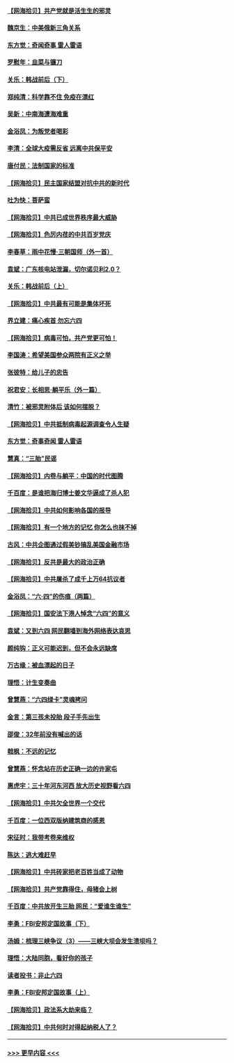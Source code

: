 #### [【网海拾贝】共产党就是活生生的邪灵](../pages/nsc993/n13036627.md?t=06231452) 
#### [魏京生：中美俄新三角关系](../pages/nsc993/n13035986.md?t=06231452) 
#### [东方觉：奇闻奇事 雷人雷语](../pages/nsc993/n13035878.md?t=06231452) 
#### [罗慰年：韭菜与镰刀](../pages/nsc993/n13034374.md?t=06231452) 
#### [关乐：韩战前后（下）](../pages/nsc993/n13034113.md?t=06231452) 
#### [郑纯清：科学靠不住 免疫在漂红](../pages/nsc993/n13034093.md?t=06231452) 
#### [吴新：中南海遭海难重](../pages/nsc993/n13034084.md?t=06231452) 
#### [金浴凤：为叛党者喝彩](../pages/nsc993/n13034058.md?t=06231452) 
#### [李清：全球大疫需反省 远离中共保平安](../pages/nsc993/n13033784.md?t=06231452) 
#### [唐付民：法制国家的标准](../pages/nsc993/n13032944.md?t=06231452) 
#### [【网海拾贝】民主国家结盟对抗中共的新时代](../pages/nsc993/n13031717.md?t=06231452) 
#### [吐为快：菩萨蛮](../pages/nsc993/n13030033.md?t=06231452) 
#### [【网海拾贝】中共已成世界秩序最大威胁](../pages/nsc993/n13028138.md?t=06231452) 
#### [【网海拾贝】色厉内荏的中共百岁党庆](../pages/nsc993/n13025582.md?t=06231452) 
#### [李春草：雨中花慢‧三朝国师（外一首）](../pages/nsc993/n13025567.md?t=06231452) 
#### [袁斌：广东核电站泄漏，切尔诺贝利2.0？](../pages/nsc993/n13025475.md?t=06231452) 
#### [关乐：韩战前后（上）](../pages/nsc993/n13025387.md?t=06231452) 
#### [【网海拾贝】中共最有可能是集体坏死](../pages/nsc993/n13023101.md?t=06231452) 
#### [界立建：痛心疾首 勿忘六四](../pages/nsc993/n13022339.md?t=06231452) 
#### [【网海拾贝】病毒可怕，共产党更可怕！](../pages/nsc993/n13020728.md?t=06231452) 
#### [李国涛：希望美国参众两院有正义之举](../pages/nsc993/n13020674.md?t=06231452) 
#### [张彼特：给儿子的忠告](../pages/nsc993/n13018934.md?t=06231452) 
#### [祝君安：长相思‧躺平乐（外一篇）](../pages/nsc993/n13018923.md?t=06231452) 
#### [清竹：被邪灵附体后 该如何摆脱？](../pages/nsc993/n13018877.md?t=06231452) 
#### [【网海拾贝】中共抵制病毒起源调查令人生疑](../pages/nsc993/n13017785.md?t=06231452) 
#### [东方觉：奇事奇闻 雷人雷语](../pages/nsc993/n13017577.md?t=06231452) 
#### [慧真：“三胎”民谣](../pages/nsc993/n13017394.md?t=06231452) 
#### [【网海拾贝】内卷与躺平：中国的时代图腾](../pages/nsc993/n13016128.md?t=06231452) 
#### [千百度：是谁把海归博士姜文华逼成了杀人犯](../pages/nsc993/n13015218.md?t=06231452) 
#### [【网海拾贝】中共如何影响各国的报导](../pages/nsc993/n13012599.md?t=06231452) 
#### [【网海拾贝】有一个地方的记忆 你怎么也抹不掉](../pages/nsc993/n13009802.md?t=06231452) 
#### [古风：中共企图通过假美钞搞乱美国金融市场](../pages/nsc993/n13009626.md?t=06231452) 
#### [【网海拾贝】反共是最大的政治正确](../pages/nsc993/n13007051.md?t=06231452) 
#### [【网海拾贝】中共屠杀了成千上万64抗议者](../pages/nsc993/n13002713.md?t=06231452) 
#### [金浴凤：“六·四”的伤痕（两篇）](../pages/nsc993/n13001719.md?t=06231452) 
#### [【网海拾贝】国安法下港人悼念“六四”的意义](../pages/nsc993/n13001039.md?t=06231452) 
#### [袁斌：又到六四 网民翻墙到海外网络表达哀思](../pages/nsc993/n13000995.md?t=06231452) 
#### [颜纯钩：正义可能迟到，但不会永远缺席](../pages/nsc993/n13000920.md?t=06231452) 
#### [万古缘：被血漂起的日子](../pages/nsc993/n13000914.md?t=06231452) 
#### [理悟：计生变奏曲](../pages/nsc993/n13000414.md?t=06231452) 
#### [曾慧燕：“六四绿卡”灵魂拷问](../pages/nsc993/n13000277.md?t=06231452) 
#### [金言：第三孩未投胎 段子手先出生](../pages/nsc993/n13000215.md?t=06231452) 
#### [邵俊：32年前没有喊出的话](../pages/nsc993/n13000181.md?t=06231452) 
#### [戟枫：不远的记忆](../pages/nsc993/n13000121.md?t=06231452) 
#### [曾慧燕：怀念站在历史正确一边的许家屯](../pages/nsc993/n13000073.md?t=06231452) 
#### [惠虎宇：三十年河东河西 放大历史视野看六四](../pages/nsc993/n13000018.md?t=06231452) 
#### [【网海拾贝】中共欠全世界一个交代](../pages/nsc993/n12998706.md?t=06231452) 
#### [千百度：一位西双版纳建筑商的感恩](../pages/nsc993/n12998487.md?t=06231452) 
#### [宋征时：我带考卷来维权](../pages/nsc993/n12994088.md?t=06231452) 
#### [陈达：逃大难赶早](../pages/nsc993/n12993569.md?t=06231452) 
#### [【网海拾贝】中共砖家把老百姓当成了动物](../pages/nsc993/n12993483.md?t=06231452) 
#### [【网海拾贝】共产党靠得住，母猪会上树](../pages/nsc993/n12990730.md?t=06231452) 
#### [千百度：中共放开生三胎 网民：“爱谁生谁生”](../pages/nsc993/n12990644.md?t=06231452) 
#### [李勇：FBI安邦定国故事（下）](../pages/nsc993/n12987854.md?t=06231452) 
#### [汤姆：梳理三峡争议（3）——三峡大坝会发生溃坝吗？](../pages/nsc993/n12989806.md?t=06231452) 
#### [理悟：大陆同胞，看好你的孩子](../pages/nsc993/n12989778.md?t=06231452) 
#### [读者投书：非止六四](../pages/nsc993/n12989673.md?t=06231452) 
#### [李勇：FBI安邦定国故事（上）](../pages/nsc993/n12987749.md?t=06231452) 
#### [【网海拾贝】政法系大劫来临？](../pages/nsc993/n12987596.md?t=06231452) 
#### [【网海拾贝】中共何时对得起纳税人了？](../pages/nsc993/n12985578.md?t=06231452) 

----
#### [ >>> 更早内容 <<< ](../indexes/nsc993-earlier.md)
